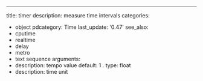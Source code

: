 ---
title: timer
description: measure time intervals
categories:
- object
pdcategory: Time
last_update: '0.47'
see_also:
- cputime
- realtime
- delay
- metro
- text sequence
arguments:
- description: tempo value 
  default: 1
.
  type: float
- description: time unit 